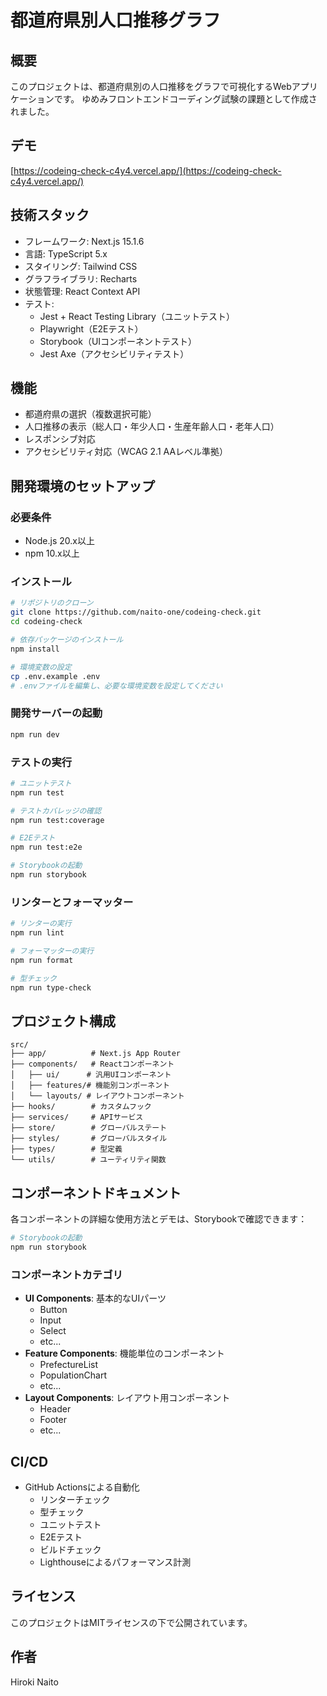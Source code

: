 # 都道府県別人口推移グラフ

## 概要
このプロジェクトは、都道府県別の人口推移をグラフで可視化するWebアプリケーションです。
ゆめみフロントエンドコーディング試験の課題として作成されました。

## デモ
[https://codeing-check-c4y4.vercel.app/](https://codeing-check-c4y4.vercel.app/)

## 技術スタック
- フレームワーク: Next.js 15.1.6
- 言語: TypeScript 5.x
- スタイリング: Tailwind CSS
- グラフライブラリ: Recharts
- 状態管理: React Context API
- テスト:
  - Jest + React Testing Library（ユニットテスト）
  - Playwright（E2Eテスト）
  - Storybook（UIコンポーネントテスト）
  - Jest Axe（アクセシビリティテスト）

## 機能
- 都道府県の選択（複数選択可能）
- 人口推移の表示（総人口・年少人口・生産年齢人口・老年人口）
- レスポンシブ対応
- アクセシビリティ対応（WCAG 2.1 AAレベル準拠）

## 開発環境のセットアップ

### 必要条件
- Node.js 20.x以上
- npm 10.x以上

### インストール
```bash
# リポジトリのクローン
git clone https://github.com/naito-one/codeing-check.git
cd codeing-check

# 依存パッケージのインストール
npm install

# 環境変数の設定
cp .env.example .env
# .envファイルを編集し、必要な環境変数を設定してください
```

### 開発サーバーの起動
```bash
npm run dev
```

### テストの実行
```bash
# ユニットテスト
npm run test

# テストカバレッジの確認
npm run test:coverage

# E2Eテスト
npm run test:e2e

# Storybookの起動
npm run storybook
```

### リンターとフォーマッター
```bash
# リンターの実行
npm run lint

# フォーマッターの実行
npm run format

# 型チェック
npm run type-check
```

## プロジェクト構成
```
src/
├── app/          # Next.js App Router
├── components/   # Reactコンポーネント
│   ├── ui/      # 汎用UIコンポーネント
│   ├── features/# 機能別コンポーネント
│   └── layouts/ # レイアウトコンポーネント
├── hooks/        # カスタムフック
├── services/     # APIサービス
├── store/        # グローバルステート
├── styles/       # グローバルスタイル
├── types/        # 型定義
└── utils/        # ユーティリティ関数
```

## コンポーネントドキュメント

各コンポーネントの詳細な使用方法とデモは、Storybookで確認できます：

```bash
# Storybookの起動
npm run storybook
```

### コンポーネントカテゴリ

- **UI Components**: 基本的なUIパーツ
  - Button
  - Input
  - Select
  - etc...
- **Feature Components**: 機能単位のコンポーネント
  - PrefectureList
  - PopulationChart
  - etc...
- **Layout Components**: レイアウト用コンポーネント
  - Header
  - Footer
  - etc...

## CI/CD
- GitHub Actionsによる自動化
  - リンターチェック
  - 型チェック
  - ユニットテスト
  - E2Eテスト
  - ビルドチェック
  - Lighthouseによるパフォーマンス計測

## ライセンス
このプロジェクトはMITライセンスの下で公開されています。

## 作者
Hiroki Naito
